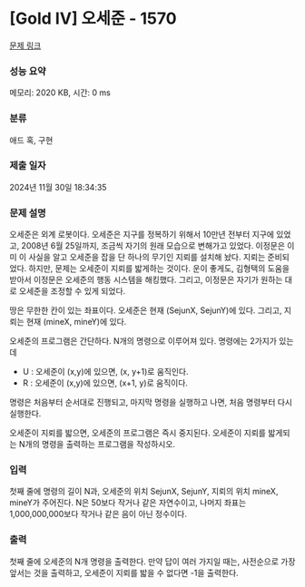 # [Gold IV] 오세준 - 1570 

[문제 링크](https://www.acmicpc.net/problem/1570) 

### 성능 요약

메모리: 2020 KB, 시간: 0 ms

### 분류

애드 혹, 구현

### 제출 일자

2024년 11월 30일 18:34:35

### 문제 설명

<p>오세준은 외계 로봇이다. 오세준은 지구를 정복하기 위해서 10만년 전부터 지구에 있었고, 2008년 6월 25일까지, 조금씩 자기의 원래 모습으로 변해가고 있었다. 이정문은 이미 이 사실을 알고 오세준을 잡을 단 하나의 무기인 지뢰를 설치해 놨다. 지뢰는 준비되었다. 하지만, 문제는 오세준이 지뢰를 밟게하는 것이다. 운이 좋게도, 김형택의 도움을 받아서 이정문은 오세준의 행동 시스템을 해킹했다. 그리고, 이정문은 자기가 원하는 대로 오세준을 조정할 수 있게 되었다.</p>

<p>땅은 무한한 칸이 있는 좌표이다. 오세준은 현재 (SejunX, SejunY)에 있다. 그리고, 지뢰는 현재 (mineX, mineY)에 있다.</p>

<p>오세준의 프로그램은 간단하다. N개의 명령으로 이루어져 있다. 명령에는 2가지가 있는데</p>

<ul>
	<li>U : 오세준이 (x,y)에 있으면, (x, y+1)로 움직인다.</li>
	<li>R : 오세준이 (x,y)에 있으면, (x+1, y)로 움직이다.</li>
</ul>

<p>명령은 처음부터 순서대로 진행되고, 마지막 명령을 실행하고 나면, 처음 명령부터 다시 실행한다.</p>

<p>오세준이 지뢰를 밟으면, 오세준의 프로그램은 즉시 중지된다. 오세준이 지뢰를 밟게되는 N개의 명령을 출력하는 프로그램을 작성하시오. </p>

### 입력 

 <p>첫째 줄에 명령의 길이 N과, 오세준의 위치 SejunX, SejunY, 지뢰의 위치 mineX, mineY가 주어진다. N은 50보다 작거나 같은 자연수이고, 나머지 좌표는 1,000,000,000보다 작거나 같은 음이 아닌 정수이다.</p>

### 출력 

 <p>첫째 줄에 오세준의 N개 명령을 출력한다. 만약 답이 여러 가지일 때는, 사전순으로 가장 앞서는 것을 출력하고, 오세준이 지뢰를 밟을 수 없다면 -1을 출력한다.</p>

